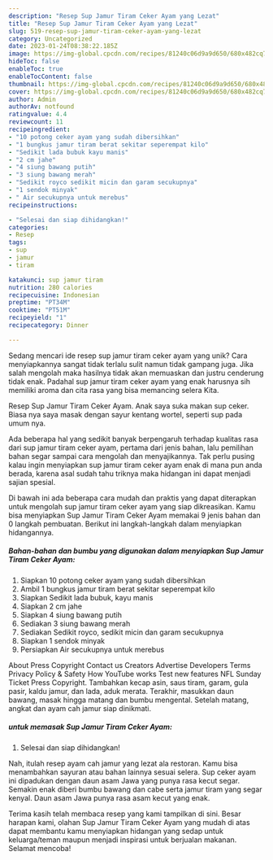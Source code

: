 ```yaml
---
description: "Resep Sup Jamur Tiram Ceker Ayam yang Lezat"
title: "Resep Sup Jamur Tiram Ceker Ayam yang Lezat"
slug: 519-resep-sup-jamur-tiram-ceker-ayam-yang-lezat
category: Uncategorized
date: 2023-01-24T08:38:22.185Z
image: https://img-global.cpcdn.com/recipes/81240c06d9a9d650/680x482cq70/sup-jamur-tiram-ceker-ayam-foto-resep-utama.jpg
hideToc: false
enableToc: true
enableTocContent: false
thumbnail: https://img-global.cpcdn.com/recipes/81240c06d9a9d650/680x482cq70/sup-jamur-tiram-ceker-ayam-foto-resep-utama.jpg
cover: https://img-global.cpcdn.com/recipes/81240c06d9a9d650/680x482cq70/sup-jamur-tiram-ceker-ayam-foto-resep-utama.jpg
author: Admin
authorAv: notfound
ratingvalue: 4.4
reviewcount: 11
recipeingredient:
- "10 potong ceker ayam yang sudah dibersihkan"
- "1 bungkus jamur tiram berat sekitar seperempat kilo"
- "Sedikit lada bubuk kayu manis"
- "2 cm jahe"
- "4 siung bawang putih"
- "3 siung bawang merah"
- "Sedikit royco sedikit micin dan garam secukupnya"
- "1 sendok minyak"
- " Air secukupnya untuk merebus"
recipeinstructions:

- "Selesai dan siap dihidangkan!"
categories:
- Resep
tags:
- sup
- jamur
- tiram

katakunci: sup jamur tiram 
nutrition: 280 calories
recipecuisine: Indonesian
preptime: "PT34M"
cooktime: "PT51M"
recipeyield: "1"
recipecategory: Dinner

---
```





Sedang mencari ide resep sup jamur tiram ceker ayam yang unik? Cara menyiapkannya sangat tidak terlalu sulit namun tidak gampang juga. Jika salah mengolah maka hasilnya tidak akan memuaskan dan justru cenderung tidak enak. Padahal sup jamur tiram ceker ayam yang enak harusnya sih memiliki aroma dan cita rasa yang bisa memancing selera Kita.





Resep Sup Jamur Tiram Ceker Ayam. Anak saya suka makan sup ceker. Biasa nya saya masak dengan sayur kentang wortel, seperti sup pada umum nya.

Ada beberapa hal yang sedikit banyak berpengaruh terhadap kualitas rasa dari sup jamur tiram ceker ayam, pertama dari jenis bahan, lalu pemilihan bahan segar sampai cara mengolah dan menyajikannya. Tak perlu pusing kalau ingin menyiapkan sup jamur tiram ceker ayam enak di mana pun anda berada, karena asal sudah tahu triknya maka hidangan ini dapat menjadi sajian spesial.






Di bawah ini ada beberapa cara mudah dan praktis yang dapat diterapkan untuk mengolah sup jamur tiram ceker ayam yang siap dikreasikan. Kamu bisa menyiapkan Sup Jamur Tiram Ceker Ayam memakai 9 jenis bahan dan 0 langkah pembuatan. Berikut ini langkah-langkah dalam menyiapkan hidangannya.

<!--inarticleads1-->

##### Bahan-bahan dan bumbu yang digunakan dalam menyiapkan Sup Jamur Tiram Ceker Ayam:

1. Siapkan 10 potong ceker ayam yang sudah dibersihkan
1. Ambil 1 bungkus jamur tiram berat sekitar seperempat kilo
1. Siapkan Sedikit lada bubuk, kayu manis
1. Siapkan 2 cm jahe
1. Siapkan 4 siung bawang putih
1. Sediakan 3 siung bawang merah
1. Sediakan Sedikit royco, sedikit micin dan garam secukupnya
1. Siapkan 1 sendok minyak
1. Persiapkan  Air secukupnya untuk merebus


About Press Copyright Contact us Creators Advertise Developers Terms Privacy Policy &amp; Safety How YouTube works Test new features NFL Sunday Ticket Press Copyright. Tambahkan kecap asin, saus tiram, garam, gula pasir, kaldu jamur, dan lada, aduk merata. Terakhir, masukkan daun bawang, masak hingga matang dan bumbu mengental. Setelah matang, angkat dan ayam cah jamur siap dinikmati. 

<!--inarticleads2-->

#####  untuk memasak Sup Jamur Tiram Ceker Ayam:


1. Selesai dan siap dihidangkan!

Nah, itulah resep ayam cah jamur yang lezat ala restoran. Kamu bisa menambahkan sayuran atau bahan lainnya sesuai selera. Sup ceker ayam ini dipadukan dengan daun asam Jawa yang punya rasa kecut segar. Semakin enak diberi bumbu bawang dan cabe serta jamur tiram yang segar kenyal. Daun asam Jawa punya rasa asam kecut yang enak. 

Terima kasih telah membaca resep yang kami tampilkan di sini. Besar harapan kami, olahan Sup Jamur Tiram Ceker Ayam yang mudah di atas dapat membantu kamu menyiapkan hidangan yang sedap untuk keluarga/teman maupun menjadi inspirasi untuk berjualan makanan. Selamat mencoba!
